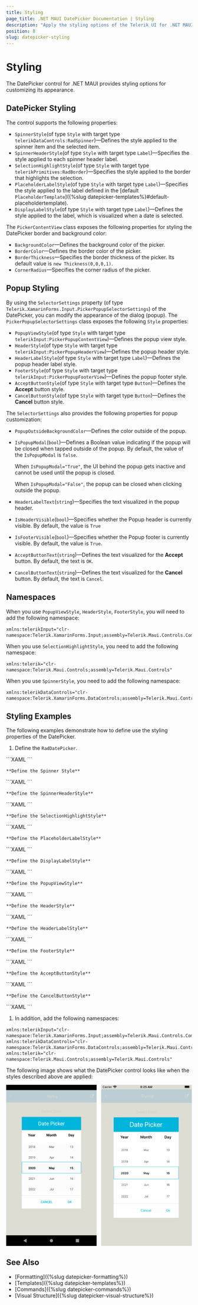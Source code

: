 ```yaml
---
title: Styling
page_title: .NET MAUI DatePicker Documentation | Styling
description: "Apply the styling options of the Telerik UI for .NET MAUI DatePicker and set the appearance of the control and its popup."
position: 8
slug: datepicker-styling
---
```


# Styling

The DatePicker control for .NET MAUI provides styling options for customizing its appearance.

## DatePicker Styling

The control supports the following properties:

* `SpinnerStyle`(of type `Style` with target type `telerikDataControls:RadSpinner`)&mdash;Defines the style applied to the spinner item and the selected item.
* `SpinnerHeaderStyle`(of type `Style` with target type `Label`)&mdash;Specifies the style applied to each spinner header label.
* `SelectionHighlightStyle`(of type `Style` with target type `telerikPrimitives:RadBorder`)&mdash;Specifies the style applied to the border that highlights the selection.
* `PlaceholderLabelStyle`(of type `Style` with target type `Label`)&mdash;Specifies the style applied to the label defined in the [default `PlaceholderTemplate`]({%slug datepicker-templates%}#default-placeholdertemplate).
* `DisplayLabelStyle`(of type `Style` with target type `Label`)&mdash;Defines the style applied to the label, which is visualized when a date is selected.

The `PickerContentView` class exposes the following properties for styling the DatePicker border and background color:

* `BackgroundColor`&mdash;Defines the background color of the picker.
* `BorderColor`&mdash;Defines the border color of the picker.
* `BorderThickness`&mdash;Specifies the border thickness of the picker. Its default value is `new Thickness(0,0,0,1)`.
* `CornerRadius`&mdash;Specifies the corner radius of the picker.

## Popup Styling

By using the `SelectorSettings` property (of type `Telerik.XamarinForms.Input.PickerPopupSelectorSettings`) of the DatePicker, you can modify the appearance of the dialog (popup). The `PickerPopupSelectorSettings` class exposes the following `Style` properties:

* `PopupViewStyle`(of type `Style` with target type `telerikInput:PickerPopupContentView`)&mdash;Defines the popup view style.
* `HeaderStyle`(of type `Style` with target type `telerikInput:PickerPopupHeaderView`)&mdash;Defines the popup header style.
* `HeaderLabelStyle`(of type `Style` with target type `Label`)&mdash;Defines the popup header label style.
* `FooterStyle`(of type `Style` with target type `telerikInput:PickerPopupFooterView`)&mdash;Defines the popup footer style.
* `AcceptButtonStyle`(of type `Style` with target type `Button`)&mdash;Defines the **Accept** button style.
* `CancelButtonStyle`(of type `Style` with target type `Button`)&mdash;Defines the **Cancel** button style.

The `SelectorSettings` also provides the following properties for popup customization:

* `PopupOutsideBackgroundColor`&mdash;Defines the color outside of the popup.
* `IsPopupModal`(`bool`)&mdash;Defines a Boolean value indicating if the popup will be closed when tapped outside of the popup. By default, the value of the `IsPopupModal` is `false`.

	When `IsPopupModal="True"`, the UI behind the popup gets inactive and cannot be used until the popup is closed.

	When `IsPopupModal="False"`, the popup can be closed when clicking outside the popup. 	

* `HeaderLabelText`(`string`)&mdash;Specifies the text visualized in the popup header.
* `IsHeaderVisible`(`bool`)&mdash;Specifies whether the Popup header is currently visible. By default, the value is `True`
* `IsFooterVisible`(`bool`)&mdash;Specifies whether the Popup footer is currently visible. By default, the value is `True`.
* `AcceptButtonText`(`string`)&mdash;Defines the text visualized for the **Accept** button. By default, the text is `OK`.
* `CancelButtonText`(`string`)&mdash;Defines the text visualized for the **Cancel** button. By default, the text is `Cancel`.

## Namespaces

When you use `PopupViewStyle`, `HeaderStyle`, `FooterStyle`, you will need to add the following namespace:

```XAML
xmlns:telerikInput="clr-namespace:Telerik.XamarinForms.Input;assembly=Telerik.Maui.Controls.Compatibility"
```

When you use `SelectionHighlightStyle`, you need to add the following namespace:

```XAML
xmlns:telerik="clr-namespace:Telerik.Maui.Controls;assembly=Telerik.Maui.Controls"
```

When you use `SpinnerStyle`, you need to add the following namespace:

```XAML
xmlns:telerikDataControls="clr-namespace:Telerik.XamarinForms.DataControls;assembly=Telerik.Maui.Controls.Compatibility"
```

## Styling Examples

The following examples demonstrate how to define use the styling properties of the DatePicker.

1. Define the `RadDatePicker`.

 <snippet id='datepicker-style' />
 ```XAML
<telerikInput:RadDatePicker SpinnerHeaderStyle="{StaticResource spinnerHeaderStyle}"
							SpinnerStyle="{StaticResource spinnerStyle}"
							SelectionHighlightStyle="{StaticResource selectionHighlightStyle}"
							DisplayLabelStyle="{StaticResource displayLabelStyle}"
							PlaceholderLabelStyle="{StaticResource placeholderLabelStyle}"
							DefaultHighlightedDate="2020,05,15"
							SpinnerFormat="yyy/MMM/dd"
							DisplayStringFormat="yyyy/MMM/dd">
	<telerikInput:RadDatePicker.SelectorSettings>
		<telerikInput:PickerPopupSelectorSettings PopupOutsideBackgroundColor="#D9D9D9CC"
												  PopupViewStyle="{StaticResource popupViewStyle}"
												  HeaderStyle="{StaticResource headerStyle}"
												  HeaderLabelText="Date Picker"
												  HeaderLabelStyle="{StaticResource headerLabelStyle}"
												  FooterStyle="{StaticResource footerStyle}"
												  AcceptButtonStyle="{StaticResource acceptButtonStyle}"
												  CancelButtonStyle="{StaticResource cancelButtonStyle}"/>
	</telerikInput:RadDatePicker.SelectorSettings>
</telerikInput:RadDatePicker>
 ```

	**Define the Spinner Style**

 <snippet id='datepicker-style-spinner-style' />
 ```XAML
<Style TargetType="telerikDataControls:RadSpinner" x:Key="spinnerStyle">
	<Setter Property="ItemStyle">
		<Setter.Value>
			<Style TargetType="telerikDataControls:SpinnerItemView">
				<Setter Property="TextColor" Value="#4A4949"/>
			</Style>
		</Setter.Value>
	</Setter>
	<Setter Property="SelectedItemStyle">
		<Setter.Value>
			<Style TargetType="telerikDataControls:SpinnerItemView">
				<Setter Property="TextColor" Value="Black"/>
				<Setter Property="FontAttributes" Value="Bold"/>
			</Style>
		</Setter.Value>
	</Setter>
</Style>
 ```

	**Define the SpinnerHeaderStyle**

 <snippet id='datepicker-style-spinner-header-style' />
 ```XAML
<Style TargetType="Label" x:Key="spinnerHeaderStyle">
	<Setter Property="TextColor" Value="Black"/>
	<Setter Property="FontAttributes" Value="Bold"/>
	<Setter Property="HorizontalOptions" Value="FillAndExpand"/>
	<Setter Property="VerticalOptions" Value="FillAndExpand"/>
	<Setter Property="HorizontalTextAlignment" Value="Center"/>
	<Setter Property="VerticalTextAlignment" Value="Center"/>
</Style>
 ```

	**Define the SelectionHighlightStyle**

 <snippet id='datepicker-style-selection-highlight-style' />
 ```XAML
<Style TargetType="telerik:RadBorder" x:Key="selectionHighlightStyle">
	<Setter Property="BorderColor" Value="#00B5DC"/>
	<Setter Property="BorderThickness" Value="1"/>
	<Setter Property="Padding" Value="0,6,0,6"/>
	<Setter Property="HeightRequest" Value="40"/>
	<Setter Property="VerticalOptions" Value="Center"/>
</Style>
 ```

	**Define the PlaceholderLabelStyle**

 <snippet id='datepicker-style-placeholder-label-style' />
 ```XAML
<Style TargetType="Label" x:Key="placeholderLabelStyle">
	<Setter Property="TextColor" Value="#4A4949"/>
	<Setter Property="VerticalTextAlignment" Value="Center"/>
	<Setter Property="HorizontalTextAlignment" Value="Center"/>
	<Setter Property="HeightRequest" Value="50"/>
</Style>
 ```

	**Define the DisplayLabelStyle**

 <snippet id='datepicker-style-display-label-style' />
 ```XAML
<Style TargetType="Label" x:Key="displayLabelStyle">
	<Setter Property="TextColor" Value="Black"/>
	<Setter Property="VerticalTextAlignment" Value="Center"/>
	<Setter Property="HorizontalTextAlignment" Value="Center"/>
	<Setter Property="HeightRequest" Value="50"/>
</Style>
 ```

	**Define the PopupViewStyle**

 <snippet id='datepicker-style-popupview-style' />
 ```XAML
<Style TargetType="telerikInput:PickerPopupContentView" x:Key="popupViewStyle">
	<Setter Property="BackgroundColor" Value="White"/>
	<Setter Property="WidthRequest" Value="270"/>
</Style>
 ```

	**Define the HeaderStyle**

 <snippet id='datepicker-style-header-style' />
 ```XAML
<Style TargetType="telerikInput:PickerPopupHeaderView" x:Key="headerStyle">
	<Setter Property="BackgroundColor" Value="#00B5DC"/>
	<Setter Property="HeightRequest" Value="60"/>
	<Setter Property="Margin" Value="0"/>
	<Setter Property="Padding" Value="0"/>
	<Setter Property="HorizontalOptions" Value="FillAndExpand"/>
	<Setter Property="VerticalOptions" Value="FillAndExpand"/>
</Style>
 ```

	**Define the HeaderLabelStyle**

 <snippet id='datepicker-style-header-label-style' />
 ```XAML
<Style TargetType="Label" x:Key="headerLabelStyle">
	<Setter Property="TextColor" Value="White"/>
	<Setter Property="HorizontalOptions" Value="Center"/>
	<Setter Property="VerticalOptions" Value="Center"/>
	<Setter Property="FontSize" Value="Title"/>
</Style>
 ```

	**Define the FooterStyle**

 <snippet id='datepicker-style-footer-style' />
 ```XAML
<Style TargetType="telerikInput:PickerPopupFooterView" x:Key="footerStyle">
	<Setter Property="BackgroundColor" Value="Transparent"/>
</Style>
 ```

	**Define the AcceptButtonStyle**

 <snippet id='datepicker-style-accept-button-style' />
 ```XAML
<Style TargetType="Button" x:Key="acceptButtonStyle">
	<Setter Property="BackgroundColor" Value="Transparent"/>
	<Setter Property="Text" Value="OK"/>
	<Setter Property="TextColor" Value="#00B5DC"/>
</Style>
 ```

	**Define the CancelButtonStyle**

 <snippet id='datepicker-style-cancel-button-style' />
 ```XAML
<Style TargetType="Button" x:Key="cancelButtonStyle">
	<Setter Property="BackgroundColor" Value="Transparent"/>
	<Setter Property="Text" Value="X"/>
	<Setter Property="TextColor" Value="#00B5DC"/>
</Style>
 ```

1. In addition, add the following namespaces:

 ```XAML
xmlns:telerikInput="clr-namespace:Telerik.XamarinForms.Input;assembly=Telerik.Maui.Controls.Compatibility"
xmlns:telerikDataControls="clr-namespace:Telerik.XamarinForms.DataControls;assembly=Telerik.Maui.Controls.Compatibility"
xmlns:telerik="clr-namespace:Telerik.Maui.Controls;assembly=Telerik.Maui.Controls"
 ```


The following image shows what the DatePicker control looks like when the styles described above are applied:

![DatePicker](images/datepicker_style.png)

## See Also

- [Formatting]({%slug datepicker-formatting%})
- [Templates]({%slug datepicker-templates%})
- [Commands]({%slug datepicker-commands%})
- [Visual Structure]({%slug datepicker-visual-structure%})
